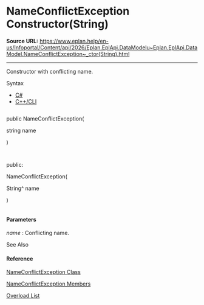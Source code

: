 # NameConflictException Constructor(String)

**Source URL:** https://www.eplan.help/en-us/Infoportal/Content/api/2026/Eplan.EplApi.DataModelu~Eplan.EplApi.DataModel.NameConflictException~_ctor(String).html

---

Constructor with conflicting name.

Syntax

- [C#](#i-syntax-CS)
- [C++/CLI](#i-syntax-CPP2005)

```
```
public NameConflictException( 
   string name
)
```
```

```
```
public:
NameConflictException( 
   String^ name
)
```
```

#### Parameters

*name*
:   Conflicting name.



See Also

#### Reference

[NameConflictException Class](Eplan.EplApi.DataModelu~Eplan.EplApi.DataModel.NameConflictException.html)
  
[NameConflictException Members](Eplan.EplApi.DataModelu~Eplan.EplApi.DataModel.NameConflictException_members.html)
  
[Overload List](Eplan.EplApi.DataModelu~Eplan.EplApi.DataModel.NameConflictException~_ctor.html)